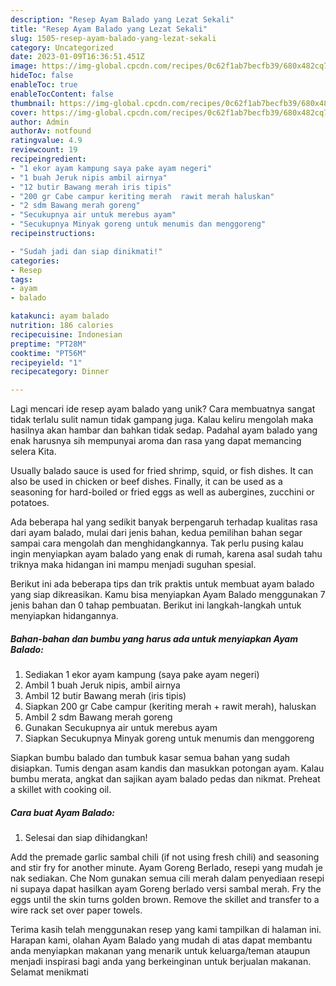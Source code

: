 ```yaml
---
description: "Resep Ayam Balado yang Lezat Sekali"
title: "Resep Ayam Balado yang Lezat Sekali"
slug: 1505-resep-ayam-balado-yang-lezat-sekali
category: Uncategorized
date: 2023-01-09T16:36:51.451Z
image: https://img-global.cpcdn.com/recipes/0c62f1ab7becfb39/680x482cq70/ayam-balado-foto-resep-utama.jpg
hideToc: false
enableToc: true
enableTocContent: false
thumbnail: https://img-global.cpcdn.com/recipes/0c62f1ab7becfb39/680x482cq70/ayam-balado-foto-resep-utama.jpg
cover: https://img-global.cpcdn.com/recipes/0c62f1ab7becfb39/680x482cq70/ayam-balado-foto-resep-utama.jpg
author: Admin
authorAv: notfound
ratingvalue: 4.9
reviewcount: 19
recipeingredient:
- "1 ekor ayam kampung saya pake ayam negeri"
- "1 buah Jeruk nipis ambil airnya"
- "12 butir Bawang merah iris tipis"
- "200 gr Cabe campur keriting merah  rawit merah haluskan"
- "2 sdm Bawang merah goreng"
- "Secukupnya air untuk merebus ayam"
- "Secukupnya Minyak goreng untuk menumis dan menggoreng"
recipeinstructions:

- "Sudah jadi dan siap dinikmati!"
categories:
- Resep
tags:
- ayam
- balado

katakunci: ayam balado 
nutrition: 186 calories
recipecuisine: Indonesian
preptime: "PT28M"
cooktime: "PT56M"
recipeyield: "1"
recipecategory: Dinner

---
```





Lagi mencari ide resep ayam balado yang unik? Cara membuatnya sangat tidak terlalu sulit namun tidak gampang juga. Kalau keliru mengolah maka hasilnya akan hambar dan bahkan tidak sedap. Padahal ayam balado yang enak harusnya sih mempunyai aroma dan rasa yang dapat memancing selera Kita.





Usually balado sauce is used for fried shrimp, squid, or fish dishes. It can also be used in chicken or beef dishes. Finally, it can be used as a seasoning for hard-boiled or fried eggs as well as aubergines, zucchini or potatoes.

Ada beberapa hal yang sedikit banyak berpengaruh terhadap kualitas rasa dari ayam balado, mulai dari jenis bahan, kedua pemilihan bahan segar sampai cara mengolah dan menghidangkannya. Tak perlu pusing kalau ingin menyiapkan ayam balado yang enak di rumah, karena asal sudah tahu triknya maka hidangan ini mampu menjadi suguhan spesial.






Berikut ini ada beberapa tips dan trik praktis untuk membuat ayam balado yang siap dikreasikan. Kamu bisa menyiapkan Ayam Balado menggunakan 7 jenis bahan dan 0 tahap pembuatan. Berikut ini langkah-langkah untuk menyiapkan hidangannya.

<!--inarticleads1-->

##### Bahan-bahan dan bumbu yang harus ada untuk menyiapkan Ayam Balado:

1. Sediakan 1 ekor ayam kampung (saya pake ayam negeri)
1. Ambil 1 buah Jeruk nipis, ambil airnya
1. Ambil 12 butir Bawang merah (iris tipis)
1. Siapkan 200 gr Cabe campur (keriting merah + rawit merah), haluskan
1. Ambil 2 sdm Bawang merah goreng
1. Gunakan Secukupnya air untuk merebus ayam
1. Siapkan Secukupnya Minyak goreng untuk menumis dan menggoreng


Siapkan bumbu balado dan tumbuk kasar semua bahan yang sudah disiapkan. Tumis dengan asam kandis dan masukkan potongan ayam. Kalau bumbu merata, angkat dan sajikan ayam balado pedas dan nikmat. Preheat a skillet with cooking oil. 

<!--inarticleads2-->

##### Cara buat Ayam Balado:


1. Selesai dan siap dihidangkan!

Add the premade garlic sambal chili (if not using fresh chili) and seasoning and stir fry for another minute. Ayam Goreng Berlado, resepi yang mudah je nak sediakan. Che Nom gunakan semua cili merah dalam penyediaan resepi ni supaya dapat hasilkan ayam Goreng berlado versi sambal merah. Fry the eggs until the skin turns golden brown. Remove the skillet and transfer to a wire rack set over paper towels. 

Terima kasih telah menggunakan resep yang kami tampilkan di halaman ini. Harapan kami, olahan Ayam Balado yang mudah di atas dapat membantu anda menyiapkan makanan yang menarik untuk keluarga/teman ataupun menjadi inspirasi bagi anda yang berkeinginan untuk berjualan makanan. Selamat menikmati
